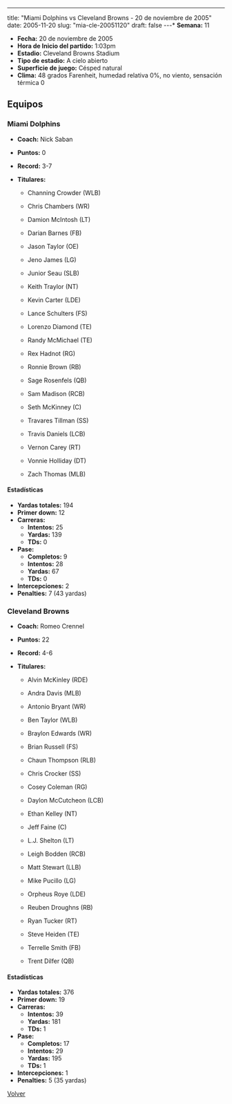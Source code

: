 ---
title: "Miami Dolphins vs Cleveland Browns - 20 de noviembre de 2005"
date: 2005-11-20
slug: "mia-cle-20051120"
draft: false
---* **Semana:** 11
* **Fecha:** 20 de noviembre de 2005
* **Hora de Inicio del partido:** 1:03pm
* **Estadio:** Cleveland Browns Stadium
* **Tipo de estadio:** A cielo abierto
* **Superficie de juego:** Césped natural
* **Clima:** 48 grados Farenheit, humedad relativa 0%, no viento, sensación térmica 0

## Equipos


### Miami Dolphins
* **Coach:** Nick Saban
* **Puntos:** 0
* **Record:** 3-7
* **Titulares:** 

  * Channing Crowder (WLB) 

  * Chris Chambers (WR) 

  * Damion McIntosh (LT) 

  * Darian Barnes (FB) 

  * Jason Taylor (OE) 

  * Jeno James (LG) 

  * Junior Seau (SLB) 

  * Keith Traylor (NT) 

  * Kevin Carter (LDE) 

  * Lance Schulters (FS) 

  * Lorenzo Diamond (TE) 

  * Randy McMichael (TE) 

  * Rex Hadnot (RG) 

  * Ronnie Brown (RB) 

  * Sage Rosenfels (QB) 

  * Sam Madison (RCB) 

  * Seth McKinney (C) 

  * Travares Tillman (SS) 

  * Travis Daniels (LCB) 

  * Vernon Carey (RT) 

  * Vonnie Holliday (DT) 

  * Zach Thomas (MLB) 

#### Estadísticas
* **Yardas totales:** 194
* **Primer down:** 12
* **Carreras:**
  * **Intentos:** 25
  * **Yardas:** 139
  * **TDs:** 0
* **Pase:**
  * **Completos:** 9
  * **Intentos:** 28
  * **Yardas:** 67
  * **TDs:** 0
* **Intercepciones:** 2
* **Penalties:** 7 (43 yardas)

### Cleveland Browns
* **Coach:** Romeo Crennel
* **Puntos:** 22
* **Record:** 4-6
* **Titulares:** 

  * Alvin McKinley (RDE) 

  * Andra Davis (MLB) 

  * Antonio Bryant (WR) 

  * Ben Taylor (WLB) 

  * Braylon Edwards (WR) 

  * Brian Russell (FS) 

  * Chaun Thompson (RLB) 

  * Chris Crocker (SS) 

  * Cosey Coleman (RG) 

  * Daylon McCutcheon (LCB) 

  * Ethan Kelley (NT) 

  * Jeff Faine (C) 

  * L.J. Shelton (LT) 

  * Leigh Bodden (RCB) 

  * Matt Stewart (LLB) 

  * Mike Pucillo (LG) 

  * Orpheus Roye (LDE) 

  * Reuben Droughns (RB) 

  * Ryan Tucker (RT) 

  * Steve Heiden (TE) 

  * Terrelle Smith (FB) 

  * Trent Dilfer (QB) 

#### Estadísticas
* **Yardas totales:** 376
* **Primer down:** 19
* **Carreras:**
  * **Intentos:** 39
  * **Yardas:** 181
  * **TDs:** 1
* **Pase:**
  * **Completos:** 17
  * **Intentos:** 29
  * **Yardas:** 195
  * **TDs:** 1
* **Intercepciones:** 1
* **Penalties:** 5 (35 yardas)


[Volver](/historia/2005)
